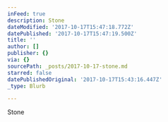 ```yaml
---
inFeed: true
description: Stone
dateModified: '2017-10-17T15:47:18.772Z'
datePublished: '2017-10-17T15:47:19.500Z'
title: ''
author: []
publisher: {}
via: {}
sourcePath: _posts/2017-10-17-stone.md
starred: false
datePublishedOriginal: '2017-10-17T15:43:16.447Z'
_type: Blurb

---
```

Stone